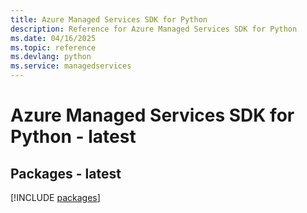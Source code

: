 ```yaml
---
title: Azure Managed Services SDK for Python
description: Reference for Azure Managed Services SDK for Python
ms.date: 04/16/2025
ms.topic: reference
ms.devlang: python
ms.service: managedservices
---
```

# Azure Managed Services SDK for Python - latest
## Packages - latest
[!INCLUDE [packages](managed-services-index.md)]